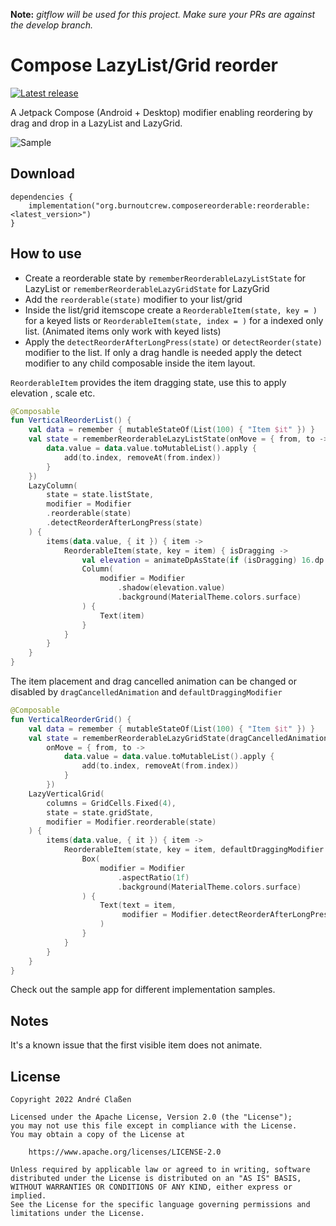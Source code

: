 **Note:** *gitflow will be used for this project. Make sure your PRs are against the develop branch.*

# Compose LazyList/Grid reorder
[![Latest release](https://img.shields.io/github/v/release/aclassen/ComposeReorderable?color=brightgreen&label=latest%20release)](https://github.com/aclassen/ComposeReorderable/releases/latest)

A Jetpack Compose (Android + Desktop) modifier enabling reordering by drag and drop in a LazyList and LazyGrid.

![Sample](readme/sample.gif)

## Download

```
dependencies {
    implementation("org.burnoutcrew.composereorderable:reorderable:<latest_version>")
}
```

## How to use

- Create a reorderable state by  `rememberReorderableLazyListState` for LazyList or `rememberReorderableLazyGridState` for LazyGrid
- Add the `reorderable(state)` modifier to your list/grid
- Inside the list/grid itemscope create a `ReorderableItem(state, key = )` for a keyed lists or `ReorderableItem(state, index = )` for a indexed only list. (Animated items only work with keyed lists)
- Apply the `detectReorderAfterLongPress(state)` or `detectReorder(state)` modifier to the list.
If only a drag handle is needed apply the detect modifier to any child composable inside the item layout.

`ReorderableItem` provides the item dragging state, use this to apply elevation , scale etc.

```kotlin
@Composable
fun VerticalReorderList() {
    val data = remember { mutableStateOf(List(100) { "Item $it" }) }
    val state = rememberReorderableLazyListState(onMove = { from, to ->
        data.value = data.value.toMutableList().apply {
            add(to.index, removeAt(from.index))
        }
    })
    LazyColumn(
        state = state.listState,
        modifier = Modifier
        .reorderable(state)
        .detectReorderAfterLongPress(state)
    ) {
        items(data.value, { it }) { item ->
            ReorderableItem(state, key = item) { isDragging ->
                val elevation = animateDpAsState(if (isDragging) 16.dp else 0.dp)
                Column(
                    modifier = Modifier
                        .shadow(elevation.value)
                        .background(MaterialTheme.colors.surface)
                ) {
                    Text(item)
                }
            }
        }
    }
}

```
The item placement and drag cancelled animation can be changed or disabled by `dragCancelledAnimation` and `defaultDraggingModifier`

```kotlin
@Composable
fun VerticalReorderGrid() {
    val data = remember { mutableStateOf(List(100) { "Item $it" }) }
    val state = rememberReorderableLazyGridState(dragCancelledAnimation = NoDragCancelledAnimation(),
        onMove = { from, to ->
            data.value = data.value.toMutableList().apply {
                add(to.index, removeAt(from.index))
            }
        })
    LazyVerticalGrid(
        columns = GridCells.Fixed(4),
        state = state.gridState,
        modifier = Modifier.reorderable(state)
    ) {
        items(data.value, { it }) { item ->
            ReorderableItem(state, key = item, defaultDraggingModifier = Modifier) { isDragging ->
                Box(
                    modifier = Modifier
                        .aspectRatio(1f)
                        .background(MaterialTheme.colors.surface)
                ) {
                    Text(text = item,
                         modifier = Modifier.detectReorderAfterLongPress(state)
                    )
                }
            }
        }
    }
}
```

Check out the sample app for different implementation samples.

## Notes

It's a known issue that the first visible item does not animate. 

## License

```
Copyright 2022 André Claßen

Licensed under the Apache License, Version 2.0 (the "License");
you may not use this file except in compliance with the License.
You may obtain a copy of the License at

    https://www.apache.org/licenses/LICENSE-2.0

Unless required by applicable law or agreed to in writing, software
distributed under the License is distributed on an "AS IS" BASIS,
WITHOUT WARRANTIES OR CONDITIONS OF ANY KIND, either express or implied.
See the License for the specific language governing permissions and
limitations under the License.
```
